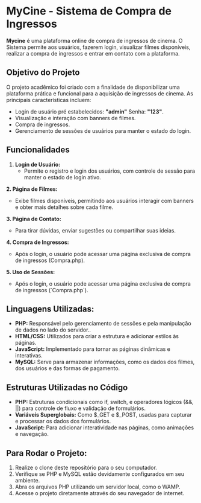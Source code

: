 # MyCine - Sistema de Compra de Ingressos
**Mycine** é uma plataforma online de compra de ingressos de cinema. O Sistema permite aos usuários, fazerem login, visualizar filmes disponíveis, realizar a compra de ingressos e entrar em contato com a plataforma.

## Objetivo do Projeto

O projeto acadêmico foi criado com a finalidade de disponibilizar uma plataforma prática e funcional para a aquisição de ingressos de cinema. As principais características incluem:
* Login de usuário pré estabelecidos: **"admin"** Senha: **"123"**.
* Visualização e interação com banners de filmes.
* Compra de ingressos.
* Gerenciamento de sessões de usuários para manter o estado do login.

## Funcionalidades  
1. **Login de Usuário:**
    - Permite o registro e login dos usuários, com controle de sessão para manter o estado de login ativo.

**2. Página de Filmes:** 
<ul type="circle">
    <li>Exibe filmes disponíveis, permitindo aos usuários interagir com banners e obter mais detalhes sobre cada filme.</li>
</ul>

**3. Página de Contato:**
<ul type="circle">
    <li>Para tirar dúvidas, enviar sugestões ou compartilhar suas ideias.</li>
</ul>

**4. Compra de Ingressos:** 
<ul type="circle">
    <li>Após o login, o usuário pode acessar uma página exclusiva de compra de ingressos (Compra.php).</li>
</ul>

**5. Uso de Sessões:**
<ul type="circle">
    <li>Após o login, o usuário pode acessar uma página exclusiva de compra de ingressos (`Compra.php`).</li>
</ul>

## Linguagens Utilizadas:
* **PHP:** Responsável pelo gerenciamento de sessões e pela manipulação de dados no lado do servidor..  
* **HTML/CSS:** Utilizados para criar a estrutura e adicionar estilos às páginas.  
* **JavaScript:** Implementado para tornar as páginas dinâmicas e interativas.
* **MySQL:** Serve para armazenar informações, como os dados dos filmes, dos usuários e das formas de pagamento.

## Estruturas Utilizadas no Código

* **PHP:** Estruturas condicionais como if, switch, e operadores lógicos (&&, ||) para controle de fluxo e validação de formulários.
* **Variáveis Superglobais:** Como $_GET e $_POST, usadas para capturar e processar os dados dos formulários.
* **JavaScript:** Para adicionar interatividade nas páginas, como animações e navegação.

## Para Rodar o Projeto:
1. Realize o clone deste repositório para o seu computador.
2. Verifique se PHP e MySQL estão devidamente configurados em seu ambiente.
3. Abra os arquivos PHP utilizando um servidor local, como o WAMP.
4. Acesse o projeto diretamente através do seu navegador de internet.



